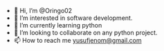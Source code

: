 - 👋 Hi, I’m @Oringo02
- 👀 I’m interested in software development.
- 🌱 I’m currently learning python
- 💞️ I’m looking to collaborate on any python project.
- 📫 How to reach me yusufjenom@gmail.com

<!---
Oringo02/Oringo02 is a ✨ special ✨ repository because its `README.md` (this file) appears on your GitHub profile.
You can click the Preview link to take a look at your changes.
--->
